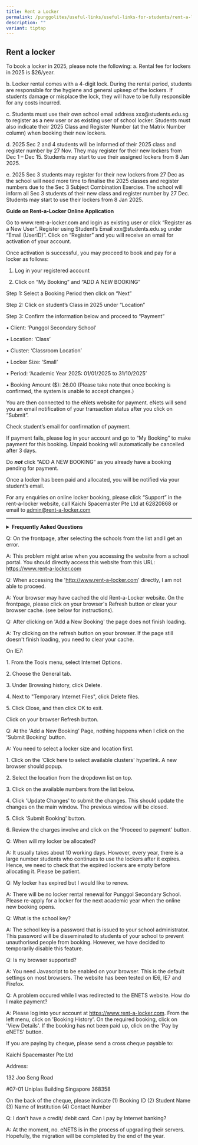 ```yaml
---
title: Rent a Locker
permalink: /punggolites/useful-links/useful-links-for-students/rent-a-locker/
description: ""
variant: tiptap
---
```

<h2>Rent a locker </h2>
<p>To book a locker in 2025, please note the following: a. Rental fee for
lockers in 2025 is $26/year.</p>
<p>b. Locker rental comes with a 4-digit lock. During the rental period,
students are responsible for the hygiene and general upkeep of the lockers.
If students damage or misplace the lock, they will have to be fully responsible
for any costs incurred.</p>
<p>c. Students must use their own school email address xxx@students.edu.sg
to register as a new user or as existing user of school locker. Students
must also indicate their 2025 Class and Register Number (at the Matrix
Number column) when booking their new lockers.</p>
<p>d. 2025 Sec 2 and 4 students will be informed of their 2025 class and
register number by 27 Nov. They may register for their new lockers from
Dec 1 – Dec 15. Students may start to use their assigned lockers from 8
Jan 2025.</p>
<p>e. 2025 Sec 3 students may register for their new lockers from 27 Dec
as the school will need more time to finalise the 2025 classes and register
numbers due to the Sec 3 Subject Combination Exercise. The school will
inform all Sec 3 students of their new class and register number by 27
Dec. Students may start to use their lockers from 8 Jan 2025.</p>
<p><strong>Guide on Rent-a-Locker Online Application</strong>
</p>
<p>Go to www.rent-a-locker.com and login as existing user or click “Register
as a New User”. Register using Student’s Email xxx@students.edu.sg under
“Email (UserID)”. Click on “Register” and you will receive an email for
activation of your account.</p>
<p>Once activation is successful, you may proceed to book and pay for a locker
as follows:</p>
<ol data-tight="true" class="tight">
<li>
<p>Log in your registered account</p>
</li>
<li>
<p>Click on “My Booking” and “ADD A NEW BOOKING”</p>
</li>
</ol>
<p>Step 1: Select a Booking Period then click on “Next”</p>
<p>Step 2: Click on student’s Class in 2025 under “Location”</p>
<p>Step 3: Confirm the information below and proceed to “Payment”</p>
<p>• Client: ‘Punggol Secondary School’</p>
<p>• Location: ‘Class’</p>
<p>• Cluster: ‘Classroom Location’</p>
<p>• Locker Size: ‘Small’</p>
<p>• Period: ‘Academic Year 2025: 01/01/2025 to 31/10/2025’</p>
<p>• Booking Amount ($): 26.00 (Please take note that once booking is confirmed,
the system is unable to accept changes.)</p>
<p>You are then connected to the eNets website for payment. eNets will send
you an email notification of your transaction status after you click on
“Submit”.</p>
<p>Check student’s email for confirmation of payment.</p>
<p>If payment fails, please log in your account and go to “My Booking” to
make payment for this booking. Unpaid booking will automatically be cancelled
after 3 days.</p>
<p>Do <strong><em>not</em></strong> click “ADD A NEW BOOKING” as you already
have a booking pending for payment.</p>
<p>Once a locker has been paid and allocated, you will be notified via your
student’s email.</p>
<p>For any enquiries on online locker booking, please click “Support” in
the rent-a-locker website, call Kaichi Spacemaster Pte Ltd at 62820868
or email to <a href="mailto:admin@rent-a-locker.com" rel="noopener noreferrer nofollow" target="_blank">admin@rent-a-locker.com</a>
</p>
<hr>
<div data-type="detailGroup" class="isomer-accordion-group isomer-accordion isomer-accordion-white">
<details class="isomer-details">
<summary><strong>Frequently Asked Questions</strong>
</summary>
<div data-type="detailsContent" class="isomer-details-content">
<p></p>
</div>
</details>
</div>
<p>Q: On the frontpage, after selecting the schools from the list and I get
an error.</p>
<p>A: This problem might arise when you accessing the website from a school
portal. You should directly access this website from this URL: <a href="https://www.rent-a-locker.com" rel="noopener noreferrer nofollow" target="_blank">https://www.rent-a-locker.com</a>
</p>
<p></p>
<p>Q: When accessing the '<a href="http://www.rent-a-locker.com" rel="noopener noreferrer nofollow" target="_blank">http://www.rent-a-locker.com</a>' directly,
I am not able to proceed.</p>
<p>A: Your browser may have cached the old Rent-a-Locker website. On the
frontpage, please click on your browser's Refresh button or clear your
browser cache. (see below for instructions).</p>
<p></p>
<p>Q: After clicking on 'Add a New Booking' the page does not finish loading.</p>
<p>A: Try clicking on the refresh button on your browser. If the page still
doesn't finish loading, you need to clear your cache.</p>
<p></p>
<p>On IE7:</p>
<p>1. From the Tools menu, select Internet Options.</p>
<p>2. Choose the General tab.</p>
<p>3. Under Browsing history, click Delete.</p>
<p>4. Next to "Temporary Internet Files", click Delete files.</p>
<p>5. Click Close, and then click OK to exit.</p>
<p></p>
<p>Click on your browser Refresh button.</p>
<p>Q: At the 'Add a New Booking' Page, nothing happens when I click on the
'Submit Booking' button.</p>
<p>A: You need to select a locker size and location first.</p>
<p>1. Click on the 'Click here to select available clusters' hyperlink. A
new browser should popup.</p>
<p>2. Select the location from the dropdown list on top.</p>
<p>3. Click on the available numbers from the list below.</p>
<p>4. Click 'Update Changes' to submit the changes. This should update the
changes on the main window. The previous window will be closed.</p>
<p>5. Click 'Submit Booking' button.</p>
<p>6. Review the charges involve and click on the 'Proceed to payment' button.</p>
<p>Q: When will my locker be allocated?</p>
<p>A: It usually takes about 10 working days. However, every year, there
is a large number students who continues to use the lockers after it expires.
Hence, we need to check that the expired lockers are empty before allocating
it. Please be patient.</p>
<p></p>
<p>Q: My locker has expired but I would like to renew.</p>
<p>A: There will be no locker rental renewal for Punggol Secondary School.
Please re-apply for a locker for the next academic year when the online
new booking opens.</p>
<p></p>
<p>Q: What is the school key?</p>
<p>A: The school key is a password that is issued to your school administrator.
This password will be disseminated to students of your school to prevent
unauthorised people from booking. However, we have decided to temporarily
disable this feature.</p>
<p></p>
<p>Q: Is my browser supported?</p>
<p>A: You need Javascript to be enabled on your browser. This is the default
settings on most browsers. The website has been tested on IE6, IE7 and
Firefox.</p>
<p></p>
<p>Q: A problem occured while I was redirected to the ENETS website. How
do I make payment?</p>
<p>A: Please log into your account at <a href="https://www.rent-a-locker.com" rel="noopener noreferrer nofollow" target="_blank">https://www.rent-a-locker.com</a>.
From the left menu, click on 'Booking History'. On the required booking,
click on 'View Details'. If the booking has not been paid up, click on
the 'Pay by eNETS' button.</p>
<p>If you are paying by cheque, please send a cross cheque payable to:</p>
<p>Kaichi Spacemaster Pte Ltd</p>
<p>Address:</p>
<p>132 Joo Seng Road</p>
<p>#07-01 Uniplas Building Singapore 368358</p>
<p></p>
<p>On the back of the cheque, please indicate (1) Booking ID (2) Student
Name (3) Name of Institution (4) Contact Number</p>
<p>Q: I don't have a credit/ debit card. Can I pay by Internet banking?</p>
<p>A: At the moment, no. eNETS is in the process of upgrading their servers.
Hopefully, the migration will be completed by the end of the year.</p>
<p></p>